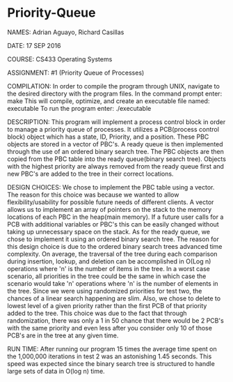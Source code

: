 # Priority-Queue

NAMES: Adrian Aguayo, Richard Casillas

DATE: 17 SEP 2016

COURSE: CS433 Operating Systems

ASSIGNMENT: #1 (Priority Queue of Processes)

COMPILATION: In order to compile the program through UNIX, navigate to the desired directory with the program files. In the command prompt enter: make
This will compile, optimize, and create an executable file named: executable
To run the program enter: ./executable

DESCRIPTION: This program will implement a process control block in order to manage a priority queue of processes. It utilizes a PCB(process control block) object which has a state, ID, Priority, and a position. These PBC objects are stored in a vector of PBC's. A ready queue is then implemented through the use of an ordered binary search tree. The PBC objects are then copied from the PBC table into the ready queue(binary search tree). Objects with the highest priority are always removed from the ready queue first and new PBC's are added to the tree in their correct locations.

DESIGN CHOICES: We chose to implement the PBC table using a vector. The reason for this choice was because we wanted to allow flexibility/usability for possible future needs of different clients. A vector allows us to implement an array of pointers on the stack to the memory locations of each PBC in the heap(main memory). If a future user calls for a PCB with additional variables or PBC's this can be easily changed without taking up unnecessary space on the stack.
As for the ready queue, we chose to implement it using an ordered binary search tree. The reason for this design choice is due to the ordered binary search trees advanced time complexity. On average, the traversal of the tree during each comparison during insertion, lookup, and deletion can be accomplished in O(Log n) operations where 'n' is the number of items in the tree. In a worst case scenario, all priorities in the tree could be the same in which case the scenario would take 'n' operations where 'n' is the number of elements in the tree. Since we were using randomized priorities for test two, the chances of a linear search happening are slim.
Also, we chose to delete to lowest level of a given priority rather than the first PCB of that priority added to the tree. This choice was due to the fact that through randomization, there was only a 1 in 50 chance that there would be 2 PCB's with the same priority and even less after you consider only 10 of those PCB's are in the tree at any given time.

RUN TIME: After running our program 15 times the average time spent on the 1,000,000 iterations in test 2 was an astonishing 1.45 seconds. This speed was expected since the binary search tree is structured to handle large sets of data in O(log n) time.

